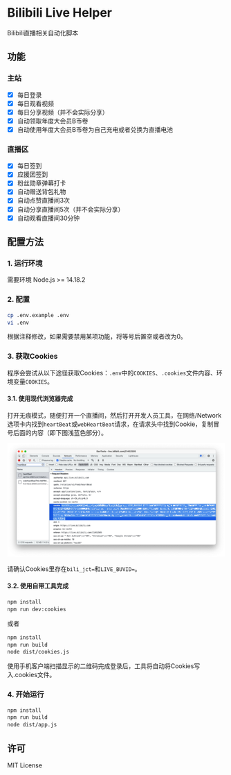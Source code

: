 # Bilibili Live Helper

Bilibili直播相关自动化脚本

## 功能

### 主站

- [x] 每日登录
- [x] 每日观看视频
- [x] 每日分享视频（并不会实际分享）
- [x] 自动领取年度大会员B币卷
- [x] 自动使用年度大会员B币卷为自己充电或者兑换为直播电池

### 直播区

- [x] 每日签到
- [x] 应援团签到
- [x] 粉丝勋章弹幕打卡
- [x] 自动赠送背包礼物
- [x] 自动点赞直播间3次
- [x] 自动分享直播间5次（并不会实际分享）
- [x] 自动观看直播间30分钟

## 配置方法

### 1. 运行环境

需要环境 Node.js >= 14.18.2

### 2. 配置

```bash
cp .env.example .env
vi .env
```

根据注释修改，如果需要禁用某项功能，将等号后置空或者改为0。

### 3. 获取Cookies

程序会尝试从以下途径获取Cookies：`.env`中的`COOKIES`、`.cookies`文件内容、环境变量`COOKIES`。

#### 3.1. 使用现代浏览器完成

打开无痕模式，随便打开一个直播间，然后打开开发人员工具，在网络/Network选项卡内找到`heartBeat`或`webHeartBeat`请求，在请求头中找到Cookie，复制冒号后面的内容（即下图浅蓝色部分）。

![How to find Cookies](HOWTO-Cookies.jpg)

请确认Cookies里存在`bili_jct=`和`LIVE_BUVID=`。

#### 3.2. 使用自带工具完成

```bash
npm install
npm run dev:cookies
```

或者

```bash
npm install
npm run build
node dist/cookies.js
```

使用手机客户端扫描显示的二维码完成登录后，工具将自动将Cookies写入.cookies文件。

### 4. 开始运行

```bash
npm install
npm run build
node dist/app.js
```

## 许可

MIT License
